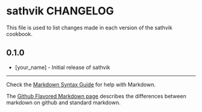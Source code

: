 # sathvik CHANGELOG

This file is used to list changes made in each version of the sathvik cookbook.

## 0.1.0
- [your_name] - Initial release of sathvik

- - -
Check the [Markdown Syntax Guide](http://daringfireball.net/projects/markdown/syntax) for help with Markdown.

The [Github Flavored Markdown page](http://github.github.com/github-flavored-markdown/) describes the differences between markdown on github and standard markdown.
